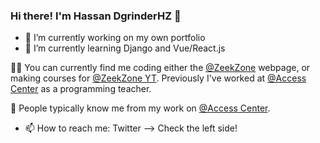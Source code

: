 ### Hi there! I'm Hassan DgrinderHZ 👋

<!--
**DgrinderHZ/DgrinderHZ** is a ✨ _special_ ✨ repository because its `README.md` (this file) appears on your GitHub profile.
-->


- 🔭 I’m currently working on my own portfolio
- 🌱 I’m currently learning Django and Vue/React.js

:man_technologist: You can currently find me coding either the [@ZeekZone](https://github.com/zeekzone-labs) webpage, or making courses for [@ZeekZone YT](https://www.youtube.com/channel/UCoxitqi0kAXKo_3qMUkJnbw). Previously I've worked at [@Access Center](https://web.facebook.com/accesscentreErr/?_rdc=1&_rdr) as a programming teacher.

:rocket: People typically know me from my work on [@Access Center](https://web.facebook.com/accesscentreErr/?_rdc=1&_rdr).

- 📫 How to reach me: Twitter --> Check the left side!





<!--
Here are some ideas to get you started:

- 🔭 I’m currently working on ...
- 🌱 I’m currently learning ...
- 👯 I’m looking to collaborate on ...
- 🤔 I’m looking for help with ...
- 💬 Ask me about ...
- 📫 How to reach me: ...
- 😄 Pronouns: ...
- ⚡ Fun fact: ...

-->
